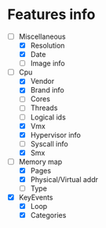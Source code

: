 # Features info

- [ ] Miscellaneous
    - [x] Resolution
    - [x] Date
    - [ ] Image info
- [ ] Cpu
    - [x] Vendor
    - [x] Brand info
    - [ ] Cores
    - [ ] Threads
    - [ ] Logical ids
    - [x] Vmx
    - [x] Hypervisor info
    - [ ] Syscall info
    - [x] Smx
- [ ] Memory map
    - [x] Pages
    - [x] Physical/Virtual addr
    - [ ] Type
- [x] KeyEvents
    - [x] Loop
    - [x] Categories 
